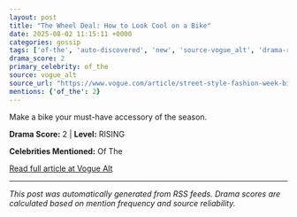 ```yaml
---
layout: post
title: "The Wheel Deal: How to Look Cool on a Bike"
date: 2025-08-02 11:15:11 +0000
categories: gossip
tags: ['of-the', 'auto-discovered', 'new', 'source-vogue_alt', 'drama-rising']
drama_score: 2
primary_celebrity: of_the
source: vogue_alt
source_url: "https://www.vogue.com/article/street-style-fashion-week-biking-fashion-copenhagen"
mentions: {'of_the': 2}
---
```


Make a bike your must-have accessory of the season.

**Drama Score:** 2 | **Level:** RISING

**Celebrities Mentioned:** Of The

[Read full article at Vogue Alt](https://www.vogue.com/article/street-style-fashion-week-biking-fashion-copenhagen)

---
*This post was automatically generated from RSS feeds. Drama scores are calculated based on mention frequency and source reliability.*
